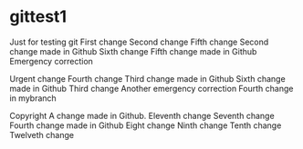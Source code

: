 # gittest1
Just for testing git
First change
Second change     Fifth change    Second change made in Github
Sixth change    Fifth change made in Github    Emergency correction

Urgent change
Fourth change    Third change made in Github    Sixth change made in Github
Third change    Another emergency correction
Fourth change in mybranch

Copyright
A change made in Github.    Eleventh change
Seventh change    Fourth change made in Github    Eight change    Ninth change
Tenth change
Twelveth change
